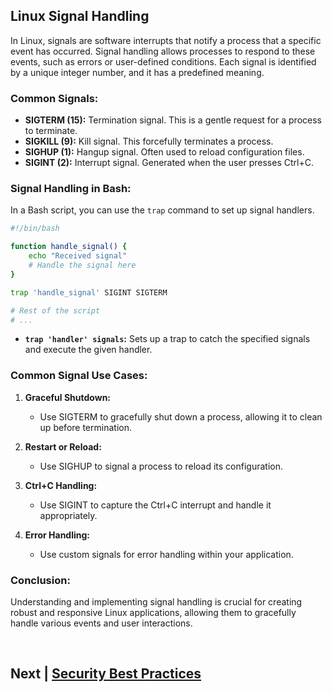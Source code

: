 

## Linux Signal Handling

In Linux, signals are software interrupts that notify a process that a specific event has occurred. Signal handling allows processes to respond to these events, such as errors or user-defined conditions. Each signal is identified by a unique integer number, and it has a predefined meaning.

### Common Signals:

- **SIGTERM (15):** Termination signal. This is a gentle request for a process to terminate.
- **SIGKILL (9):** Kill signal. This forcefully terminates a process.
- **SIGHUP (1):** Hangup signal. Often used to reload configuration files.
- **SIGINT (2):** Interrupt signal. Generated when the user presses Ctrl+C.


### Signal Handling in Bash:

In a Bash script, you can use the `trap` command to set up signal handlers.

```bash
#!/bin/bash

function handle_signal() {
    echo "Received signal"
    # Handle the signal here
}

trap 'handle_signal' SIGINT SIGTERM

# Rest of the script
# ...
```

- **`trap 'handler' signals`:** Sets up a trap to catch the specified signals and execute the given handler.

### Common Signal Use Cases:

1. **Graceful Shutdown:**
   - Use SIGTERM to gracefully shut down a process, allowing it to clean up before termination.

2. **Restart or Reload:**
   - Use SIGHUP to signal a process to reload its configuration.

3. **Ctrl+C Handling:**
   - Use SIGINT to capture the Ctrl+C interrupt and handle it appropriately.

4. **Error Handling:**
   - Use custom signals for error handling within your application.

### Conclusion:

Understanding and implementing signal handling is crucial for creating robust and responsive Linux applications, allowing them to gracefully handle various events and user interactions.


<br>

## Next | [Security Best Practices]()
